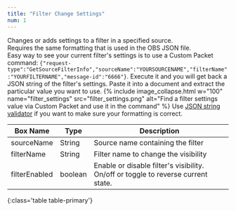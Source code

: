 ```yaml
---
title: "Filter Change Settings"
num: 1
---
```

Changes or adds settings to a filter in a specified source.\
Requires the same formatting that is used in the OBS JSON file.\
Easy way to see your current filter's settings is to use a Custom Packet command: `{"request-type":"GetSourceFilterInfo","sourceName":"YOURSOURCENAME","filterName":"YOURFILTERNAME","message-id":"6666"}`. Execute it and you will get back a JSON string of the filter's settings. Paste it into a document and extract the particular value you want to use.
{% include image_collapse.html w="100" name="filter_settings" src="filter_settings.png" alt="Find a filter settings value via Custom Packet and use it in the command" %}
Use [JSON string validator](https://jsonlint.com/) if you want to make sure your formatting is correct.

| Box Name | Type | Description | 
|-------|--------|--------
|sourceName	|String	| Source name containing the filter
|filterName	|String	| Filter name to change the visibility
|filterEnabled|boolean| Enable or disable filter's visibility. On/off or toggle to reverse current state.
{:class='table table-primary'}









